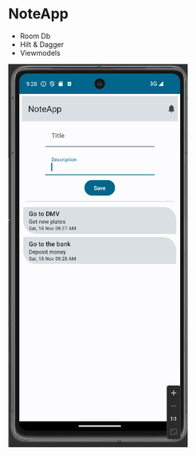 # NoteApp
- Room Db
- Hilt & Dagger
- Viewmodels
  
![alt text](https://github.com/ucadena07/NoteApp/blob/main/app.png "App Screenshot")

